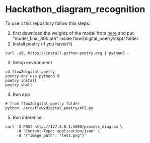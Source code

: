 # Hackathon_diagram_recognition

To use it this repository follow this steps: 

1. first download the weights of the model from [here](https://huggingface.co/caijanfeng/flowmind2digital) and put "model_final_80k.pth" inside flow2digital_poetry/ckpt/ folder.
2. Install poetry (if you haven't)

```
curl -sSL https://install.python-poetry.org | python3 -
```

3. Setup environment
```
cd flow2digital_poetry
poetry env use python3.9
poetry install
poetry shell

```
4. Run app
```
# from flow2digital_poetry folder
python ./src/flow2digital_poetry/API.py 
```

 5. Run inference
```
curl -X POST http://127.0.0.1:5000/process_diagram \
     -H "Content-Type: application/json" \
     -d '{"image_path": "test.png"}'

```
